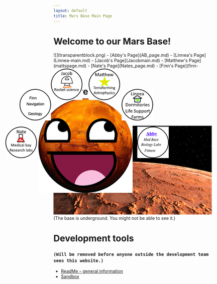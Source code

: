 ```yaml
---
layout: default
title: Mars Base Main Page
---
```


# Welcome to our Mars Base!

<a href = "https://lgrunewa7301.github.io/" target = "_self">
  <IMG STYLE="position:absolute; TOP:370px; LEFT:180px" SRC="AwesomeMars-small.png">
</a>
<a href = "https://lgrunewa7301.github.io/finn-main.html" target = "_self">
  <IMG STYLE="position:absolute; TOP:340px; LEFT:120px" SRC="button_finn.png">
</a>
<a href = "https://lgrunewa7301.github.io/AB_page.html" target = "_self">
  <IMG STYLE="position:absolute; TOP:460px; LEFT:495px" SRC="button_abby.png">
</a>
<a href = "https://lgrunewa7301.github.io/Linnea-main.html" target = "_self">
  <IMG STYLE="position:absolute; TOP:340px; LEFT:445px" SRC="button_linnea.png">
</a>
<a href = "https://lgrunewa7301.github.io/Nates_page.html" target = "_self">
<IMG STYLE="position:absolute; TOP:460px; LEFT:75px" SRC="button_nate.png">
</a>
<a href = "https://lgrunewa7301.github.io/Jacobmain.html" target = "_self">
<IMG STYLE="position:absolute; TOP:275px; LEFT:220px" SRC="button_jacob.png">
</a>
<a href = "https://lgrunewa7301.github.io/mattspage.html" target = "_self">
<IMG STYLE="position:absolute; TOP:275px; LEFT:340px" SRC="button_matthew.png">
</a>
![](transparentblock.png)
- [Abby's Page](AB_page.md)
- [Linnea's Page](Linnea-main.md)
- [Jacob's Page](Jacobmain.md)
- [Matthew's Page](mattspage.md)
- [Nate's Page](Nates_page.md)
- [Finn's Page](finn-main.md)

# Who we are

# Where we are
![Mars panorama](shutterstock_1041249343.jpg)
(The base is underground. You might not be able to see it.)

# Development tools
### `(Will be removed before anyone outside the development team sees this website.)`
- [ReadMe - general information](README.md)
- [Sandbox](sandbox.md)
